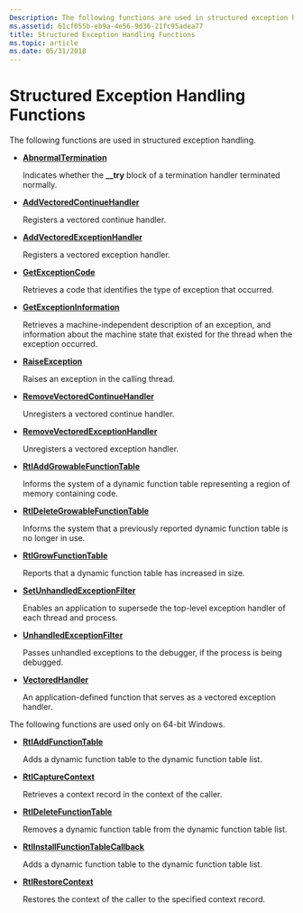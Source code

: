 ```yaml
---
Description: The following functions are used in structured exception handling.
ms.assetid: 61cf055b-eb9a-4e56-9d36-21fc95adea77
title: Structured Exception Handling Functions
ms.topic: article
ms.date: 05/31/2018
---
```


# Structured Exception Handling Functions

The following functions are used in structured exception handling.

-   [**AbnormalTermination**](abnormaltermination.md)

    Indicates whether the **\_\_try** block of a termination handler terminated normally.

-   [**AddVectoredContinueHandler**](https://msdn.microsoft.com/library/ms679273(v=VS.85).aspx)

    Registers a vectored continue handler.

-   [**AddVectoredExceptionHandler**](https://msdn.microsoft.com/library/ms679274(v=VS.85).aspx)

    Registers a vectored exception handler.

-   [**GetExceptionCode**](getexceptioncode.md)

    Retrieves a code that identifies the type of exception that occurred.

-   [**GetExceptionInformation**](getexceptioninformation.md)

    Retrieves a machine-independent description of an exception, and information about the machine state that existed for the thread when the exception occurred.

-   [**RaiseException**](https://msdn.microsoft.com/library/ms680552(v=VS.85).aspx)

    Raises an exception in the calling thread.

-   [**RemoveVectoredContinueHandler**](https://msdn.microsoft.com/library/ms680567(v=VS.85).aspx)

    Unregisters a vectored continue handler.

-   [**RemoveVectoredExceptionHandler**](https://msdn.microsoft.com/library/ms680571(v=VS.85).aspx)

    Unregisters a vectored exception handler.

-   [**RtlAddGrowableFunctionTable**](/windows/desktop/api/WinNT/nf-winnt-rtladdgrowablefunctiontable)

    Informs the system of a dynamic function table representing a region of memory containing code.

-   [**RtlDeleteGrowableFunctionTable**](/windows/desktop/api/WinNT/nf-winnt-rtldeletegrowablefunctiontable)

    Informs the system that a previously reported dynamic function table is no longer in use.

-   [**RtlGrowFunctionTable**](/windows/desktop/api/WinNT/nf-winnt-rtlgrowfunctiontable)

    Reports that a dynamic function table has increased in size.

-   [**SetUnhandledExceptionFilter**](https://msdn.microsoft.com/library/ms680634(v=VS.85).aspx)

    Enables an application to supersede the top-level exception handler of each thread and process.

-   [**UnhandledExceptionFilter**](https://msdn.microsoft.com/library/ms681401(v=VS.85).aspx)

    Passes unhandled exceptions to the debugger, if the process is being debugged.

-   [**VectoredHandler**](/windows/desktop/api/WinNT/nc-winnt-pvectored_exception_handler)

    An application-defined function that serves as a vectored exception handler.

The following functions are used only on 64-bit Windows.

-   [**RtlAddFunctionTable**](/windows/desktop/api/WinNT/nf-winnt-rtladdfunctiontable)

    Adds a dynamic function table to the dynamic function table list.

-   [**RtlCaptureContext**](/windows/desktop/api/WinNT/nf-winnt-rtlcapturecontext)

    Retrieves a context record in the context of the caller.

-   [**RtlDeleteFunctionTable**](/windows/desktop/api/WinNT/nf-winnt-rtldeletefunctiontable)

    Removes a dynamic function table from the dynamic function table list.

-   [**RtlInstallFunctionTableCallback**](/windows/desktop/api/WinNT/nf-winnt-rtlinstallfunctiontablecallback)

    Adds a dynamic function table to the dynamic function table list.

-   [**RtlRestoreContext**](/windows/desktop/api/WinNT/nf-winnt-rtlrestorecontext)

    Restores the context of the caller to the specified context record.

 

 



